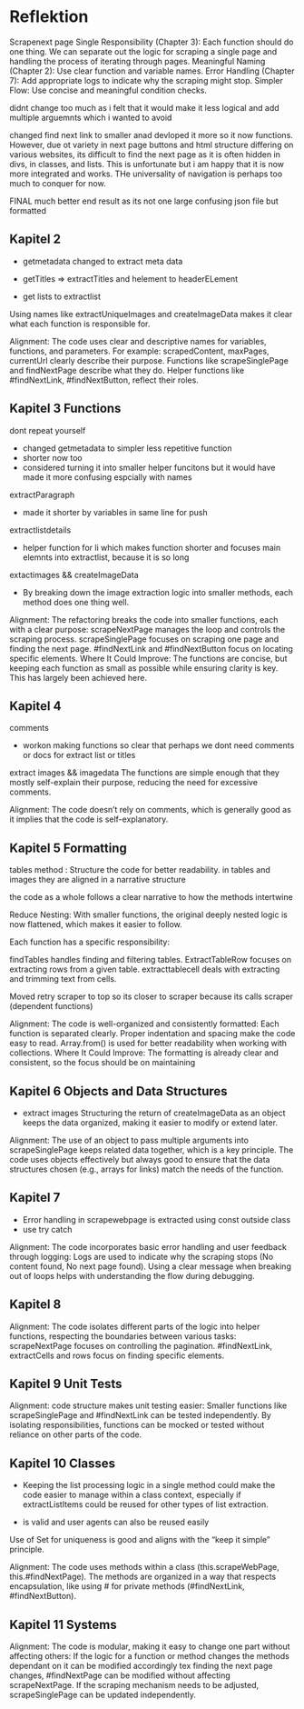 # Reflektion

Scrapenext page
Single Responsibility (Chapter 3): Each function should do one thing. We can separate out the logic for scraping a single page and handling the process of iterating through pages.
Meaningful Naming (Chapter 2): Use clear function and variable names.
Error Handling (Chapter 7): Add appropriate logs to indicate why the scraping might stop.
Simpler Flow: Use concise and meaningful condition checks.

didnt change too much as i felt that it would make it less logical and add multiple arguemnts which i wanted to avoid

changed find next link to smaller anad devloped it more so it now functions. However, due ot variety in next page buttons and html structure differing on various websites, its difficult to find the next page as it is often hidden in divs, in classes, and lists. This is unfortunate but i am happy that it is now more integrated and works. THe universality of navigation is perhaps too much to conquer for now.

FINAL
much better end result as its not one large confusing json file but formatted 

## Kapitel 2
- getmetadata changed to extract meta data

- getTitles => extractTitles and helement to headerELement

- get lists to extractlist

Using names like extractUniqueImages and createImageData makes it clear what each function is responsible for.

Alignment: The code uses clear and descriptive names for variables, functions, and parameters. For example:
scrapedContent, maxPages, currentUrl clearly describe their purpose.
Functions like scrapeSinglePage and findNextPage describe what they do.
Helper functions like #findNextLink, #findNextButton, reflect their roles.

## Kapitel 3 Functions
dont repeat yourself 
- changed getmetadata to simpler less repetitive function
- shorter now too
- considered turning it into smaller helper funcitons but it would have made it more confusing espcially with names 

extractParagraph
- made it shorter by variables in same line for push

extractlistdetails
- helper function for li which makes function shorter and focuses main elemnts into extractlist, because it is so long

extactimages && createImageData
- By breaking down the image extraction logic into smaller methods, each method does one thing well.

Alignment: The refactoring breaks the code into smaller functions, each with a clear purpose:
scrapeNextPage manages the loop and controls the scraping process.
scrapeSinglePage focuses on scraping one page and finding the next page.
#findNextLink and #findNextButton focus on locating specific elements.
Where It Could Improve: The functions are concise, but keeping each function as small as possible while ensuring clarity is key. This has largely been achieved here.


## Kapitel 4

comments 
- workon making functions so clear that perhaps we dont need comments or docs for extract list or titles

extract images && imagedata
The functions are simple enough that they mostly self-explain their purpose, reducing the need for excessive comments.

Alignment: The code doesn’t rely on comments, which is generally good as it implies that the code is self-explanatory.

## Kapitel 5 Formatting
tables method : 
Structure the code for better readability. in tables and images they are aligned in a narrative structure 

the code as a whole follows a clear narrative to how the methods intertwine 

Reduce Nesting:
With smaller functions, the original deeply nested logic is now flattened, which makes it easier to follow.

Each function has a specific responsibility:

findTables handles finding and filtering tables.
ExtractTableRow focuses on extracting rows from a given table.
extracttablecell deals with extracting and trimming text from cells.

Moved retry scraper to top so its closer to scraper because its calls scraper (dependent functions)

Alignment: The code is well-organized and consistently formatted:
Each function is separated clearly.
Proper indentation and spacing make the code easy to read.
Array.from() is used for better readability when working with collections.
Where It Could Improve: The formatting is already clear and consistent, so the focus should be on maintaining

## Kapitel 6  Objects and Data Structures

- extract images Structuring the return of createImageData as an object keeps the data organized, making it easier to modify or extend later.

Alignment: The use of an object to pass multiple arguments into scrapeSinglePage keeps related data together, which is a key principle.
The code uses objects effectively but always good to ensure that the data structures chosen (e.g., arrays for links) match the needs of the function. 

## Kapitel 7
- Error handling in scrapewebpage is extracted using const outside class
- use try catch

Alignment: The code incorporates basic error handling and user feedback through logging:
Logs are used to indicate why the scraping stops (No content found, No next page found).
Using a clear message when breaking out of loops helps with understanding the flow during debugging.


## Kapitel 8

Alignment: The code isolates different parts of the logic into helper functions, respecting the boundaries between various tasks:
scrapeNextPage focuses on controlling the pagination.
#findNextLink, extractCells and rows focus on finding specific elements.

## Kapitel 9 Unit Tests

Alignment: code structure makes unit testing easier:
Smaller functions like scrapeSinglePage and #findNextLink can be tested independently.
By isolating responsibilities, functions can be mocked or tested without reliance on other parts of the code.



## Kapitel 10 Classes
-  Keeping the list processing logic in a single method could make the code easier to manage within a class context, especially if extractListItems could be reused for other types of list extraction.

- is valid and user agents can also be reused easily

Use of Set for uniqueness is good and aligns with the “keep it simple” principle.

Alignment: The code uses methods within a class (this.scrapeWebPage, this.#findNextPage). The methods are organized in a way that respects encapsulation, like using # for private methods (#findNextLink, #findNextButton).

## Kapitel 11 Systems

Alignment: The code is modular, making it easy to change one part without affecting others:
If the logic for a function or method changes the methods dependant on it can be modified accordingly tex finding the next page changes, #findNextPage can be modified without affecting scrapeNextPage.
If the scraping mechanism needs to be adjusted, scrapeSinglePage can be updated independently.
